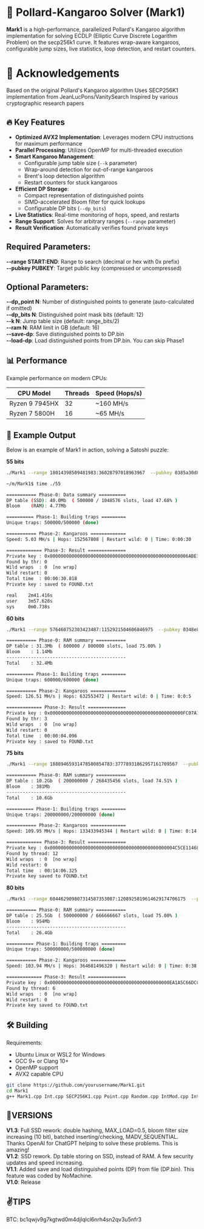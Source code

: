 # 🦘 Pollard-Kangaroo Solver (Mark1)

**Mark1** is a high-performance, parallelized Pollard's Kangaroo algorithm implementation for solving ECDLP (Elliptic Curve Discrete Logarithm Problem) on the secp256k1 curve. It features wrap-aware kangaroos, configurable jump sizes, live statistics, loop detection, and restart counters.

# 🤝 Acknowledgements
Based on the original Pollard's Kangaroo algorithm
Uses SECP256K1 implementation from JeanLucPons/VanitySearch
Inspired by various cryptographic research papers

## 🔥 Key Features

- **Optimized AVX2 Implementation**: Leverages modern CPU instructions for maximum performance
- **Parallel Processing**: Utilizes OpenMP for multi-threaded execution
- **Smart Kangaroo Management**:
  - Configurable jump table size (`--k` parameter)
  - Wrap-around detection for out-of-range kangaroos
  - Brent's loop detection algorithm
  - Restart counters for stuck kangaroos
- **Efficient DP Storage**:
  - Compact representation of distinguished points
  - SIMD-accelerated Bloom filter for quick lookups
  - Configurable DP bits (`--dp_bits`)
- **Live Statistics**: Real-time monitoring of hops, speed, and restarts
- **Range Support**: Solves for arbitrary ranges (`--range` parameter)
- **Result Verification**: Automatically verifies found private keys

## Required Parameters:
**--range START:END**: Range to search (decimal or hex with 0x prefix)  
**--pubkey PUBKEY**: Target public key (compressed or uncompressed)  

## Optional Parameters:
**--dp_point N**: Number of distinguished points to generate (auto-calculated if omitted)  
**--dp_bits N**: Distinguished point mask bits (default: 12)  
**--k N**: Jump table size (default: range_bits/2)  
**--ram N**: RAM limit in GB (default: 16)  
**--save-dp**: Save distinguished points to DP.bin  
**--load-dp**: Load distinguished points from DP.bin. You can skip Phase1 

## 📊 Performance

Example performance on modern CPUs:

| CPU Model           | Threads | Speed (Hops/s) |
|---------------------|---------|----------------|
| Ryzen 9 7945HX      | 32      | ~160 MH/s      |
| Ryzen 7 5800H       | 16      | ~65 MH/s       |

## 🔷 Example Output
Below is an example of Mark1 in action, solving a Satoshi puzzle:  

**55 bits**  
```bash
./Mark1 --range 18014398509481983:36028797018963967  --pubkey 0385a30d8413af4f8f9e6312400f2d194fe14f02e719b24c3f83bf1fd233a8f963 --dp_point 500000 --dp_bits 10 --ram 32 

~/m/Mark1$ time ./55

=========== Phase-0: Data summary ==========
DP table (SSD): 40.0Mb  ( 500000 / 1048576 slots, load 47.68% )
Bloom    (RAM): 4.77Mb

========== Phase-1: Building traps =========
Unique traps: 500000/500000 (done)

=========== Phase-2: Kangaroos =============
Speed: 5.03 MH/s | Hops: 152567808 | Restart wild: 0 | Time: 0:00:30

============= Phase-3: Result ==============
Private key : 0x000000000000000000000000000000000000000000000000006ABE1F9B67E114
Found by thr: 0
Wild wraps  : 0  [no wrap]
Wild restart: 0
Total time  : 00:00:30.818
Private key : saved to FOUND.txt

real    2m41.416s
user    3m57.628s
sys     0m0.738s
```
**60 bits**  
```bash
./Mark1 --range 576460752303423487:1152921504606846975  --pubkey 0348e843dc5b1bd246e6309b4924b81543d02b16c8083df973a89ce2c7eb89a10d --dp_point 600000 --dp_bits 8 --ram 32 

=========== Phase-0: RAM summary ===========
DP table : 31.3Mb  ( 600000 / 800000 slots, load 75.00% )
Bloom    : 1.14Mb
--------------------------------------------
Total    : 32.4Mb

========== Phase-1: Building traps =========
Unique traps: 600000/600000 (done)

=========== Phase-2: Kangaroos =============
Speed: 126.51 MH/s | Hops: 632553472 | Restart wild: 0 | Time: 0:0:5

============= Phase-3: Result ==============
Private key : 0x0000000000000000000000000000000000000000000000000FC07A1825367BBE
Found by thr: 3
Wild wraps  : 0  [no wrap]
Wild restart: 0
Total time  : 00:00:04.096
Private key : saved to FOUND.txt
```
**75 bits**
```bash
./Mark1 --range 18889465931478580854783:37778931862957161709567  --pubkey 03726b574f193e374686d8e12bc6e4142adeb06770e0a2856f5e4ad89f66044755 --dp_point 200000000 --dp_bits 8 --ram 32

=========== Phase-0: RAM summary ===========
DP table : 10.2Gb  ( 200000000 / 268435456 slots, load 74.51% )
Bloom    : 381Mb
--------------------------------------------
Total    : 10.6Gb

========== Phase-1: Building traps =========
Unique traps: 200000000/200000000 (done)

=========== Phase-2: Kangaroos =============
Speed: 109.95 MH/s | Hops: 133433945344 | Restart wild: 0 | Time: 0:14:05

============= Phase-3: Result ==============
Private key : 0x0000000000000000000000000000000000000000000004C5CE114686A1336E07
Found by thread: 12
Wild wraps  : 0  [no wrap]
Wild restart: 0
Total time  : 00:14:06.325
Private key saved to FOUND.txt
```
**80 bits**  
```bash
./Mark1 --range 604462909807314587353087:1208925819614629174706175  --pubkey 037e1238f7b1ce757df94faa9a2eb261bf0aeb9f84dbf81212104e78931c2a19dc --dp_point 500000000 --dp_bits 12 --ram 32

=========== Phase-0: RAM summary ===========
DP table : 25.5Gb  ( 500000000 / 666666667 slots, load 75.00% )
Bloom    : 954Mb
--------------------------------------------
Total    : 26.4Gb

========== Phase-1: Building traps =========
Unique traps: 500000000/500000000 (done)

=========== Phase-2: Kangaroos =============
Speed: 103.94 MH/s | Hops: 364681496320 | Restart wild: 0 | Time: 0:38:10

============= Phase-3: Result ==============
Private key : 0x00000000000000000000000000000000000000000000EA1A5C66DCC11B5AD180
Found by thread: 6
Wild wraps  : 0  [no wrap]
Wild restart: 0
Private key saved to FOUND.txt
```

## 🛠️ Building

Requirements:
- Ubuntu Linux or WSL2 for Windows  
- GCC 9+ or Clang 10+
- OpenMP support
- AVX2 capable CPU

```bash
git clone https://github.com/yourusername/Mark1.git
cd Mark1
g++ Mark1.cpp Int.cpp SECP256K1.cpp Point.cpp Random.cpp IntMod.cpp IntGroup.cpp Timer.cpp -O3 -march=native -funroll-loops -ftree-vectorize -fstrict-aliasing -fno-semantic-interposition -fvect-cost-model=unlimited -fno-trapping-math -fipa-ra -fipa-modref -flto -fassociative-math -fopenmp -mavx2 -mbmi2 -madx -std=c++17 -fopenmp -pthread -o Mark1
```

## 🚧**VERSIONS**
**V1.3**: Full SSD rework: double hashing, MAX_LOAD=0.5, bloom filter size increasing (10 bit), batched inserting/checking, MADV_SEQUENTIAL. Thanks OpenAI for ChatGPT helping to solve these problems. This is amazing!  
**V1.2**: SSD rework. Dp table storing on SSD, instead of RAM. A few security updates and speed increasing.  
**V1.1**: Added save and load distinguished points (DP) from file (DP.bin). This feature was coded by NoMachine.  
**V1.0**: Release

## ✌️TIPS
BTC: bc1qwjv9g7kgtwd0m4djlqlcl6nrh4sn2qv3u5nfr3
